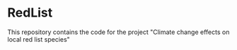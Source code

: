 # RedList
This repository contains the code for the project "Climate change effects on local red list species"
